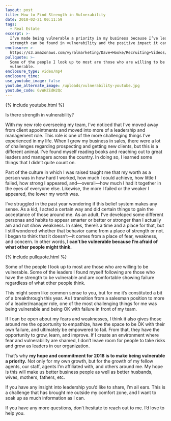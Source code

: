 ```yaml
---
layout: post
title: How to Find Strength in Vulnerability
date: 2018-02-21 00:11:59
tags:
  - Real Estate
excerpt: >-
  I’ve made being vulnerable a priority in my business because I’ve learned how
  strength can be found in vulnerability and the positive impact it can have.
enclosure: >-
  https://s3.amazonaws.com/vyralmarketing/Dave+Hooke/Recruiting+Videos/Central+PA+Real+Estate+Agent-+How+to+Find+Strength+in+Vulnerability.mp4
pullquote: >-
  Some of the people I look up to most are those who are willing to be
  vulnerable.
enclosure_type: video/mp4
enclosure_time:
use_youtube_image: false
youtube_alternate_image: /uploads/vulnerability-youtube.jpg
youtube_code: GvWHZEdH2Qc
---
```


{% include youtube.html %}

Is there strength in vulnerability?

With my new role overseeing my team, I’ve noticed that I’ve moved away from client appointments and moved into more of a leadership and management role. This role is one of the more challenging things I’ve experienced in my life. When I grew my business in sales, there were a lot of challenges regarding prospecting and getting new clients, but this is a different animal. I've found myself reading books and reaching out to great leaders and managers across the country. In doing so, I learned some things that I didn’t quite count on.

Part of the culture in which I was raised taught me that my worth as a person was in how hard I worked, how much I could achieve, how little I failed, how strong I appeared, and—overall—how much I had it together in the eyes of everyone else. Likewise, the more I failed or the weaker I appeared, the lower my worth was.

I’ve struggled in the past year wondering if this belief system makes any sense. As a kid, I acted a certain way and did certain things to gain the acceptance of those around me. As an adult, I’ve developed some different personas and habits to appear smarter or better or stronger than I actually am and not show weakness. In sales, there’s a time and a place for that, but I still wondered whether that behavior came from a place of strength or not. I began to think that it doesn’t—it comes from a place of fear, weakness, and concern. In other words, **I can’t be vulnerable because I’m afraid of what other people might think.**

{% include pullquote.html %}

Some of the people I look up to most are those who are willing to be vulnerable. Some of the leaders I found myself following are those who have the strength to be vulnerable and are comfortable showing failure regardless of what other people think.

This might seem like common sense to you, but for me it’s constituted a bit of a breakthrough this year. As I transition from a salesman position to more of a leader/manager role, one of the most challenging things for me was being vulnerable and being OK with failure in front of my team.

If I can be open about my fears and weaknesses, I think it also gives those around me the opportunity to empathize, have the space to be OK with their own failure, and ultimately be empowered to fail. From that, they have the opportunity to grow, learn, and improve. If I create an environment where fear and vulnerability are shamed, I don’t leave room for people to take risks and grow as leaders in our organization.

That’s why **my hope and commitment for 2018 is to make being vulnerable a priority.** Not only for my own growth, but for the growth of my fellow agents, our staff, agents I’m affiliated with, and others around me. My hope is this will make us better business people as well as better husbands, wives, mothers, fathers, etc.

If you have any insight into leadership you’d like to share, I’m all ears. This is a challenge that has brought me outside my comfort zone, and I want to soak up as much information as I can.

If you have any more questions, don’t hesitate to reach out to me. I’d love to help you.